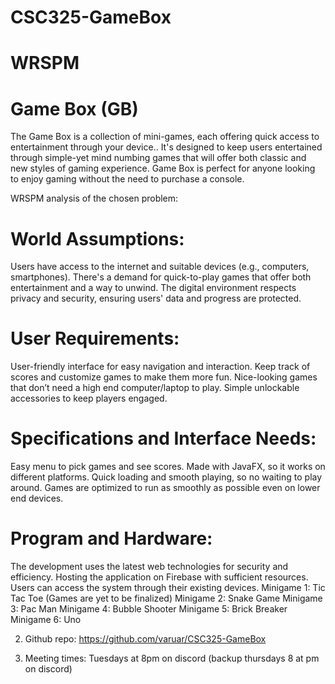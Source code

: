 # CSC325-GameBox
# WRSPM 
# Game Box (GB)

The Game Box is a collection of mini-games, each offering quick access to entertainment through your device.. It's designed to keep users entertained through simple-yet mind numbing games that will offer both classic and new styles of gaming experience. Game Box is perfect for anyone looking to enjoy gaming without the need to purchase a console.

WRSPM analysis of the chosen problem:

# World Assumptions:
Users have access to the internet and suitable devices (e.g., computers, smartphones).
There's a demand for quick-to-play games that offer both entertainment and a way to unwind.
The digital environment respects privacy and security, ensuring users' data and progress are protected. 

# User Requirements:
User-friendly interface for easy navigation and interaction.
Keep track of scores and customize games to make them more fun.
Nice-looking games that don’t need a high end computer/laptop to play.
Simple unlockable accessories  to keep players engaged.

# Specifications and Interface Needs:
Easy menu to pick games and see scores.
Made with JavaFX, so it works on different platforms.
Quick loading and smooth playing, so no waiting to play around.
Games are optimized to run as smoothly as possible even on lower end devices.

# Program and Hardware:
The development uses the latest web technologies for security and efficiency.
Hosting the application on Firebase with sufficient resources.
Users can access the system through their existing devices. 
Minigame 1: Tic Tac Toe (Games are yet to be finalized)
Minigame 2: Snake Game
Minigame 3: Pac Man
Minigame 4: Bubble Shooter
Minigame 5: Brick Breaker
Minigame 6: Uno

2. Github repo:
https://github.com/varuar/CSC325-GameBox

3. Meeting times:
Tuesdays at 8pm on discord (backup thursdays 8 at pm on discord)




